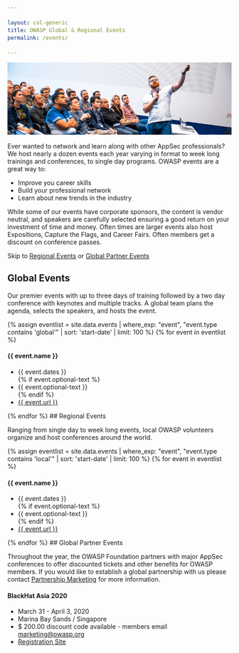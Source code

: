 ```yaml
---

layout: col-generic
title: OWASP Global & Regional Events
permalink: /events/

---
```

![Attendees at a Global AppSec Conference](/assets/images/web/events-header.png)

Ever wanted to network and learn along with other AppSec professionals? We host nearly a dozen events each year varying in format to week long trainings and conferences, to single day programs. OWASP events are a great way to:

- Improve you career skills
- Build your professional network
- Learn about new trends in the industry

While some of our events have corporate sponsors, the content is vendor neutral, and speakers are carefully selected ensuring a good return on your investment of time and money. Often times are larger events also host Expositions, Capture the Flags, and Career Fairs. Often members get a discount on conference passes.

Skip to <a href="#regionalevents">Regional Events</a> or <a href="#globalpartnerevents">Global Partner Events</a>

## Global Events

Our premier events with up to three days of training followed by a two day conference with keynotes and multiple tracks. A global team plans the agenda, selects the speakers, and hosts the event.

{% assign eventlist = site.data.events | where_exp: "event", "event.type contains 'global'" | sort: 'start-date' | limit: 100 %}
{% for event in eventlist %}
<h4>{{ event.name }}</h4>
<ul>
<li>{{ event.dates }}</li>
{% if event.optional-text %}<li>{{ event.optional-text }}</li>{% endif %}
<li><a href='{{ event.url }}/?utm_source=owasp-web&utm_medium=event-page&utm_campaign=none' target='_blank'>{{ event.url }}</a></li>
</ul>
{% endfor %}

<a name="regionalevents">
## Regional Events

Ranging from single day to week long events, local OWASP volunteers organize and host conferences around the world. 

{% assign eventlist = site.data.events | where_exp: "event", "event.type contains 'local'" | sort: 'start-date' | limit: 100 %}
{% for event in eventlist %}
<h4>{{ event.name }}</h4>
<ul>
<li>{{ event.dates }}</li>
{% if event.optional-text %}<li>{{ event.optional-text }}</li>{% endif %}
<li><a href='{{ event.url }}?utm_source=owasp-web&utm_medium=event-page&utm_campaign=none' target='_blank'>{{ event.url }}</a></li>
</ul>
{% endfor %}

<a name="globalpartnerevents">
## Global Partner Events

Throughout the year, the OWASP Foundation partners with major AppSec conferences to offer discounted tickets and other benefits for OWASP members. If you would like to establish a global partnership with us please contact [Partnership Marketing](mailto:lisa.jones@owasp.com?subject=Partnership%20Marketing) for more information.

#### BlackHat Asia 2020
- March 31 - April 3, 2020
- Marina Bay Sands / Singapore
- $ 200.00 discount code available - members email marketing@owasp.org
- [Registration Site](https://www.blackhat.com/asia-20/)
